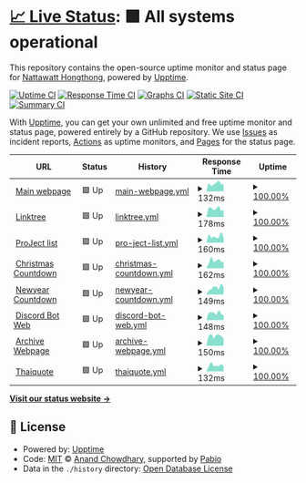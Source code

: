 # [📈 Live Status](https://demo.upptime.js.org): <!--live status--> **🟩 All systems operational**

This repository contains the open-source uptime monitor and status page for [Nattawatt Hongthong](https://nattawatt.com/), powered by [Upptime](https://github.com/upptime/upptime).

[![Uptime CI](https://github.com/RealNattawattHongthong/uptime-version2/workflows/Uptime%20CI/badge.svg)](https://github.com/RealNattawattHongthong/uptime-version2/actions?query=workflow%3A%22Uptime+CI%22)
[![Response Time CI](https://github.com/RealNattawattHongthong/uptime-version2/workflows/Response%20Time%20CI/badge.svg)](https://github.com/RealNattawattHongthong/uptime-version2/actions?query=workflow%3A%22Response+Time+CI%22)
[![Graphs CI](https://github.com/RealNattawattHongthong/uptime-version2/workflows/Graphs%20CI/badge.svg)](https://github.com/RealNattawattHongthong/uptime-version2/actions?query=workflow%3A%22Graphs+CI%22)
[![Static Site CI](https://github.com/RealNattawattHongthong/uptime-version2/workflows/Static%20Site%20CI/badge.svg)](https://github.com/RealNattawattHongthong/uptime-version2/actions?query=workflow%3A%22Static+Site+CI%22)
[![Summary CI](https://github.com/RealNattawattHongthong/uptime-version2/workflows/Summary%20CI/badge.svg)](https://github.com/RealNattawattHongthong/uptime-version2/actions?query=workflow%3A%22Summary+CI%22)

With [Upptime](https://upptime.js.org), you can get your own unlimited and free uptime monitor and status page, powered entirely by a GitHub repository. We use [Issues](https://github.com/RealNattawattHongthong/uptime-version2/issues) as incident reports, [Actions](https://github.com/RealNattawattHongthong/uptime-version2/actions) as uptime monitors, and [Pages](https://demo.upptime.js.org) for the status page.

<!--start: status pages-->
<!-- This summary is generated by Upptime (https://github.com/upptime/upptime) -->
<!-- Do not edit this manually, your changes will be overwritten -->
<!-- prettier-ignore -->
| URL | Status | History | Response Time | Uptime |
| --- | ------ | ------- | ------------- | ------ |
| <img alt="" src="https://icons.duckduckgo.com/ip3/nattawatt.com.ico" height="13"> [Main webpage](https://nattawatt.com) | 🟩 Up | [main-webpage.yml](https://github.com/RealNattawattHongthong/uptime-version2/commits/HEAD/history/main-webpage.yml) | <details><summary><img alt="Response time graph" src="./graphs/main-webpage/response-time-week.png" height="20"> 132ms</summary><br><a href="https://RealNattawattHongthong.github.io/uptime-version2/history/main-webpage"><img alt="Response time 118" src="https://img.shields.io/endpoint?url=https%3A%2F%2Fraw.githubusercontent.com%2FRealNattawattHongthong%2Fuptime-version2%2FHEAD%2Fapi%2Fmain-webpage%2Fresponse-time.json"></a><br><a href="https://RealNattawattHongthong.github.io/uptime-version2/history/main-webpage"><img alt="24-hour response time 123" src="https://img.shields.io/endpoint?url=https%3A%2F%2Fraw.githubusercontent.com%2FRealNattawattHongthong%2Fuptime-version2%2FHEAD%2Fapi%2Fmain-webpage%2Fresponse-time-day.json"></a><br><a href="https://RealNattawattHongthong.github.io/uptime-version2/history/main-webpage"><img alt="7-day response time 132" src="https://img.shields.io/endpoint?url=https%3A%2F%2Fraw.githubusercontent.com%2FRealNattawattHongthong%2Fuptime-version2%2FHEAD%2Fapi%2Fmain-webpage%2Fresponse-time-week.json"></a><br><a href="https://RealNattawattHongthong.github.io/uptime-version2/history/main-webpage"><img alt="30-day response time 129" src="https://img.shields.io/endpoint?url=https%3A%2F%2Fraw.githubusercontent.com%2FRealNattawattHongthong%2Fuptime-version2%2FHEAD%2Fapi%2Fmain-webpage%2Fresponse-time-month.json"></a><br><a href="https://RealNattawattHongthong.github.io/uptime-version2/history/main-webpage"><img alt="1-year response time 118" src="https://img.shields.io/endpoint?url=https%3A%2F%2Fraw.githubusercontent.com%2FRealNattawattHongthong%2Fuptime-version2%2FHEAD%2Fapi%2Fmain-webpage%2Fresponse-time-year.json"></a></details> | <details><summary><a href="https://RealNattawattHongthong.github.io/uptime-version2/history/main-webpage">100.00%</a></summary><a href="https://RealNattawattHongthong.github.io/uptime-version2/history/main-webpage"><img alt="All-time uptime 99.98%" src="https://img.shields.io/endpoint?url=https%3A%2F%2Fraw.githubusercontent.com%2FRealNattawattHongthong%2Fuptime-version2%2FHEAD%2Fapi%2Fmain-webpage%2Fuptime.json"></a><br><a href="https://RealNattawattHongthong.github.io/uptime-version2/history/main-webpage"><img alt="24-hour uptime 100.00%" src="https://img.shields.io/endpoint?url=https%3A%2F%2Fraw.githubusercontent.com%2FRealNattawattHongthong%2Fuptime-version2%2FHEAD%2Fapi%2Fmain-webpage%2Fuptime-day.json"></a><br><a href="https://RealNattawattHongthong.github.io/uptime-version2/history/main-webpage"><img alt="7-day uptime 100.00%" src="https://img.shields.io/endpoint?url=https%3A%2F%2Fraw.githubusercontent.com%2FRealNattawattHongthong%2Fuptime-version2%2FHEAD%2Fapi%2Fmain-webpage%2Fuptime-week.json"></a><br><a href="https://RealNattawattHongthong.github.io/uptime-version2/history/main-webpage"><img alt="30-day uptime 100.00%" src="https://img.shields.io/endpoint?url=https%3A%2F%2Fraw.githubusercontent.com%2FRealNattawattHongthong%2Fuptime-version2%2FHEAD%2Fapi%2Fmain-webpage%2Fuptime-month.json"></a><br><a href="https://RealNattawattHongthong.github.io/uptime-version2/history/main-webpage"><img alt="1-year uptime 99.98%" src="https://img.shields.io/endpoint?url=https%3A%2F%2Fraw.githubusercontent.com%2FRealNattawattHongthong%2Fuptime-version2%2FHEAD%2Fapi%2Fmain-webpage%2Fuptime-year.json"></a></details>
| <img alt="" src="https://icons.duckduckgo.com/ip3/tree.nattawatt.com.ico" height="13"> [Linktree](https://tree.nattawatt.com) | 🟩 Up | [linktree.yml](https://github.com/RealNattawattHongthong/uptime-version2/commits/HEAD/history/linktree.yml) | <details><summary><img alt="Response time graph" src="./graphs/linktree/response-time-week.png" height="20"> 178ms</summary><br><a href="https://RealNattawattHongthong.github.io/uptime-version2/history/linktree"><img alt="Response time 170" src="https://img.shields.io/endpoint?url=https%3A%2F%2Fraw.githubusercontent.com%2FRealNattawattHongthong%2Fuptime-version2%2FHEAD%2Fapi%2Flinktree%2Fresponse-time.json"></a><br><a href="https://RealNattawattHongthong.github.io/uptime-version2/history/linktree"><img alt="24-hour response time 160" src="https://img.shields.io/endpoint?url=https%3A%2F%2Fraw.githubusercontent.com%2FRealNattawattHongthong%2Fuptime-version2%2FHEAD%2Fapi%2Flinktree%2Fresponse-time-day.json"></a><br><a href="https://RealNattawattHongthong.github.io/uptime-version2/history/linktree"><img alt="7-day response time 178" src="https://img.shields.io/endpoint?url=https%3A%2F%2Fraw.githubusercontent.com%2FRealNattawattHongthong%2Fuptime-version2%2FHEAD%2Fapi%2Flinktree%2Fresponse-time-week.json"></a><br><a href="https://RealNattawattHongthong.github.io/uptime-version2/history/linktree"><img alt="30-day response time 170" src="https://img.shields.io/endpoint?url=https%3A%2F%2Fraw.githubusercontent.com%2FRealNattawattHongthong%2Fuptime-version2%2FHEAD%2Fapi%2Flinktree%2Fresponse-time-month.json"></a><br><a href="https://RealNattawattHongthong.github.io/uptime-version2/history/linktree"><img alt="1-year response time 170" src="https://img.shields.io/endpoint?url=https%3A%2F%2Fraw.githubusercontent.com%2FRealNattawattHongthong%2Fuptime-version2%2FHEAD%2Fapi%2Flinktree%2Fresponse-time-year.json"></a></details> | <details><summary><a href="https://RealNattawattHongthong.github.io/uptime-version2/history/linktree">100.00%</a></summary><a href="https://RealNattawattHongthong.github.io/uptime-version2/history/linktree"><img alt="All-time uptime 100.00%" src="https://img.shields.io/endpoint?url=https%3A%2F%2Fraw.githubusercontent.com%2FRealNattawattHongthong%2Fuptime-version2%2FHEAD%2Fapi%2Flinktree%2Fuptime.json"></a><br><a href="https://RealNattawattHongthong.github.io/uptime-version2/history/linktree"><img alt="24-hour uptime 100.00%" src="https://img.shields.io/endpoint?url=https%3A%2F%2Fraw.githubusercontent.com%2FRealNattawattHongthong%2Fuptime-version2%2FHEAD%2Fapi%2Flinktree%2Fuptime-day.json"></a><br><a href="https://RealNattawattHongthong.github.io/uptime-version2/history/linktree"><img alt="7-day uptime 100.00%" src="https://img.shields.io/endpoint?url=https%3A%2F%2Fraw.githubusercontent.com%2FRealNattawattHongthong%2Fuptime-version2%2FHEAD%2Fapi%2Flinktree%2Fuptime-week.json"></a><br><a href="https://RealNattawattHongthong.github.io/uptime-version2/history/linktree"><img alt="30-day uptime 100.00%" src="https://img.shields.io/endpoint?url=https%3A%2F%2Fraw.githubusercontent.com%2FRealNattawattHongthong%2Fuptime-version2%2FHEAD%2Fapi%2Flinktree%2Fuptime-month.json"></a><br><a href="https://RealNattawattHongthong.github.io/uptime-version2/history/linktree"><img alt="1-year uptime 100.00%" src="https://img.shields.io/endpoint?url=https%3A%2F%2Fraw.githubusercontent.com%2FRealNattawattHongthong%2Fuptime-version2%2FHEAD%2Fapi%2Flinktree%2Fuptime-year.json"></a></details>
| <img alt="" src="https://icons.duckduckgo.com/ip3/project.nattawatt.com.ico" height="13"> [ProJect list](https://project.nattawatt.com) | 🟩 Up | [pro-ject-list.yml](https://github.com/RealNattawattHongthong/uptime-version2/commits/HEAD/history/pro-ject-list.yml) | <details><summary><img alt="Response time graph" src="./graphs/pro-ject-list/response-time-week.png" height="20"> 160ms</summary><br><a href="https://RealNattawattHongthong.github.io/uptime-version2/history/pro-ject-list"><img alt="Response time 167" src="https://img.shields.io/endpoint?url=https%3A%2F%2Fraw.githubusercontent.com%2FRealNattawattHongthong%2Fuptime-version2%2FHEAD%2Fapi%2Fpro-ject-list%2Fresponse-time.json"></a><br><a href="https://RealNattawattHongthong.github.io/uptime-version2/history/pro-ject-list"><img alt="24-hour response time 122" src="https://img.shields.io/endpoint?url=https%3A%2F%2Fraw.githubusercontent.com%2FRealNattawattHongthong%2Fuptime-version2%2FHEAD%2Fapi%2Fpro-ject-list%2Fresponse-time-day.json"></a><br><a href="https://RealNattawattHongthong.github.io/uptime-version2/history/pro-ject-list"><img alt="7-day response time 160" src="https://img.shields.io/endpoint?url=https%3A%2F%2Fraw.githubusercontent.com%2FRealNattawattHongthong%2Fuptime-version2%2FHEAD%2Fapi%2Fpro-ject-list%2Fresponse-time-week.json"></a><br><a href="https://RealNattawattHongthong.github.io/uptime-version2/history/pro-ject-list"><img alt="30-day response time 168" src="https://img.shields.io/endpoint?url=https%3A%2F%2Fraw.githubusercontent.com%2FRealNattawattHongthong%2Fuptime-version2%2FHEAD%2Fapi%2Fpro-ject-list%2Fresponse-time-month.json"></a><br><a href="https://RealNattawattHongthong.github.io/uptime-version2/history/pro-ject-list"><img alt="1-year response time 167" src="https://img.shields.io/endpoint?url=https%3A%2F%2Fraw.githubusercontent.com%2FRealNattawattHongthong%2Fuptime-version2%2FHEAD%2Fapi%2Fpro-ject-list%2Fresponse-time-year.json"></a></details> | <details><summary><a href="https://RealNattawattHongthong.github.io/uptime-version2/history/pro-ject-list">100.00%</a></summary><a href="https://RealNattawattHongthong.github.io/uptime-version2/history/pro-ject-list"><img alt="All-time uptime 100.00%" src="https://img.shields.io/endpoint?url=https%3A%2F%2Fraw.githubusercontent.com%2FRealNattawattHongthong%2Fuptime-version2%2FHEAD%2Fapi%2Fpro-ject-list%2Fuptime.json"></a><br><a href="https://RealNattawattHongthong.github.io/uptime-version2/history/pro-ject-list"><img alt="24-hour uptime 100.00%" src="https://img.shields.io/endpoint?url=https%3A%2F%2Fraw.githubusercontent.com%2FRealNattawattHongthong%2Fuptime-version2%2FHEAD%2Fapi%2Fpro-ject-list%2Fuptime-day.json"></a><br><a href="https://RealNattawattHongthong.github.io/uptime-version2/history/pro-ject-list"><img alt="7-day uptime 100.00%" src="https://img.shields.io/endpoint?url=https%3A%2F%2Fraw.githubusercontent.com%2FRealNattawattHongthong%2Fuptime-version2%2FHEAD%2Fapi%2Fpro-ject-list%2Fuptime-week.json"></a><br><a href="https://RealNattawattHongthong.github.io/uptime-version2/history/pro-ject-list"><img alt="30-day uptime 100.00%" src="https://img.shields.io/endpoint?url=https%3A%2F%2Fraw.githubusercontent.com%2FRealNattawattHongthong%2Fuptime-version2%2FHEAD%2Fapi%2Fpro-ject-list%2Fuptime-month.json"></a><br><a href="https://RealNattawattHongthong.github.io/uptime-version2/history/pro-ject-list"><img alt="1-year uptime 100.00%" src="https://img.shields.io/endpoint?url=https%3A%2F%2Fraw.githubusercontent.com%2FRealNattawattHongthong%2Fuptime-version2%2FHEAD%2Fapi%2Fpro-ject-list%2Fuptime-year.json"></a></details>
| <img alt="" src="https://icons.duckduckgo.com/ip3/christmas.nattawatt.com.ico" height="13"> [Christmas Countdown](https://christmas.nattawatt.com) | 🟩 Up | [christmas-countdown.yml](https://github.com/RealNattawattHongthong/uptime-version2/commits/HEAD/history/christmas-countdown.yml) | <details><summary><img alt="Response time graph" src="./graphs/christmas-countdown/response-time-week.png" height="20"> 162ms</summary><br><a href="https://RealNattawattHongthong.github.io/uptime-version2/history/christmas-countdown"><img alt="Response time 165" src="https://img.shields.io/endpoint?url=https%3A%2F%2Fraw.githubusercontent.com%2FRealNattawattHongthong%2Fuptime-version2%2FHEAD%2Fapi%2Fchristmas-countdown%2Fresponse-time.json"></a><br><a href="https://RealNattawattHongthong.github.io/uptime-version2/history/christmas-countdown"><img alt="24-hour response time 137" src="https://img.shields.io/endpoint?url=https%3A%2F%2Fraw.githubusercontent.com%2FRealNattawattHongthong%2Fuptime-version2%2FHEAD%2Fapi%2Fchristmas-countdown%2Fresponse-time-day.json"></a><br><a href="https://RealNattawattHongthong.github.io/uptime-version2/history/christmas-countdown"><img alt="7-day response time 162" src="https://img.shields.io/endpoint?url=https%3A%2F%2Fraw.githubusercontent.com%2FRealNattawattHongthong%2Fuptime-version2%2FHEAD%2Fapi%2Fchristmas-countdown%2Fresponse-time-week.json"></a><br><a href="https://RealNattawattHongthong.github.io/uptime-version2/history/christmas-countdown"><img alt="30-day response time 164" src="https://img.shields.io/endpoint?url=https%3A%2F%2Fraw.githubusercontent.com%2FRealNattawattHongthong%2Fuptime-version2%2FHEAD%2Fapi%2Fchristmas-countdown%2Fresponse-time-month.json"></a><br><a href="https://RealNattawattHongthong.github.io/uptime-version2/history/christmas-countdown"><img alt="1-year response time 165" src="https://img.shields.io/endpoint?url=https%3A%2F%2Fraw.githubusercontent.com%2FRealNattawattHongthong%2Fuptime-version2%2FHEAD%2Fapi%2Fchristmas-countdown%2Fresponse-time-year.json"></a></details> | <details><summary><a href="https://RealNattawattHongthong.github.io/uptime-version2/history/christmas-countdown">100.00%</a></summary><a href="https://RealNattawattHongthong.github.io/uptime-version2/history/christmas-countdown"><img alt="All-time uptime 100.00%" src="https://img.shields.io/endpoint?url=https%3A%2F%2Fraw.githubusercontent.com%2FRealNattawattHongthong%2Fuptime-version2%2FHEAD%2Fapi%2Fchristmas-countdown%2Fuptime.json"></a><br><a href="https://RealNattawattHongthong.github.io/uptime-version2/history/christmas-countdown"><img alt="24-hour uptime 100.00%" src="https://img.shields.io/endpoint?url=https%3A%2F%2Fraw.githubusercontent.com%2FRealNattawattHongthong%2Fuptime-version2%2FHEAD%2Fapi%2Fchristmas-countdown%2Fuptime-day.json"></a><br><a href="https://RealNattawattHongthong.github.io/uptime-version2/history/christmas-countdown"><img alt="7-day uptime 100.00%" src="https://img.shields.io/endpoint?url=https%3A%2F%2Fraw.githubusercontent.com%2FRealNattawattHongthong%2Fuptime-version2%2FHEAD%2Fapi%2Fchristmas-countdown%2Fuptime-week.json"></a><br><a href="https://RealNattawattHongthong.github.io/uptime-version2/history/christmas-countdown"><img alt="30-day uptime 100.00%" src="https://img.shields.io/endpoint?url=https%3A%2F%2Fraw.githubusercontent.com%2FRealNattawattHongthong%2Fuptime-version2%2FHEAD%2Fapi%2Fchristmas-countdown%2Fuptime-month.json"></a><br><a href="https://RealNattawattHongthong.github.io/uptime-version2/history/christmas-countdown"><img alt="1-year uptime 100.00%" src="https://img.shields.io/endpoint?url=https%3A%2F%2Fraw.githubusercontent.com%2FRealNattawattHongthong%2Fuptime-version2%2FHEAD%2Fapi%2Fchristmas-countdown%2Fuptime-year.json"></a></details>
| <img alt="" src="https://icons.duckduckgo.com/ip3/newyear.nattawatt.com.ico" height="13"> [Newyear Countdown](https://newyear.nattawatt.com) | 🟩 Up | [newyear-countdown.yml](https://github.com/RealNattawattHongthong/uptime-version2/commits/HEAD/history/newyear-countdown.yml) | <details><summary><img alt="Response time graph" src="./graphs/newyear-countdown/response-time-week.png" height="20"> 149ms</summary><br><a href="https://RealNattawattHongthong.github.io/uptime-version2/history/newyear-countdown"><img alt="Response time 158" src="https://img.shields.io/endpoint?url=https%3A%2F%2Fraw.githubusercontent.com%2FRealNattawattHongthong%2Fuptime-version2%2FHEAD%2Fapi%2Fnewyear-countdown%2Fresponse-time.json"></a><br><a href="https://RealNattawattHongthong.github.io/uptime-version2/history/newyear-countdown"><img alt="24-hour response time 160" src="https://img.shields.io/endpoint?url=https%3A%2F%2Fraw.githubusercontent.com%2FRealNattawattHongthong%2Fuptime-version2%2FHEAD%2Fapi%2Fnewyear-countdown%2Fresponse-time-day.json"></a><br><a href="https://RealNattawattHongthong.github.io/uptime-version2/history/newyear-countdown"><img alt="7-day response time 149" src="https://img.shields.io/endpoint?url=https%3A%2F%2Fraw.githubusercontent.com%2FRealNattawattHongthong%2Fuptime-version2%2FHEAD%2Fapi%2Fnewyear-countdown%2Fresponse-time-week.json"></a><br><a href="https://RealNattawattHongthong.github.io/uptime-version2/history/newyear-countdown"><img alt="30-day response time 157" src="https://img.shields.io/endpoint?url=https%3A%2F%2Fraw.githubusercontent.com%2FRealNattawattHongthong%2Fuptime-version2%2FHEAD%2Fapi%2Fnewyear-countdown%2Fresponse-time-month.json"></a><br><a href="https://RealNattawattHongthong.github.io/uptime-version2/history/newyear-countdown"><img alt="1-year response time 158" src="https://img.shields.io/endpoint?url=https%3A%2F%2Fraw.githubusercontent.com%2FRealNattawattHongthong%2Fuptime-version2%2FHEAD%2Fapi%2Fnewyear-countdown%2Fresponse-time-year.json"></a></details> | <details><summary><a href="https://RealNattawattHongthong.github.io/uptime-version2/history/newyear-countdown">100.00%</a></summary><a href="https://RealNattawattHongthong.github.io/uptime-version2/history/newyear-countdown"><img alt="All-time uptime 100.00%" src="https://img.shields.io/endpoint?url=https%3A%2F%2Fraw.githubusercontent.com%2FRealNattawattHongthong%2Fuptime-version2%2FHEAD%2Fapi%2Fnewyear-countdown%2Fuptime.json"></a><br><a href="https://RealNattawattHongthong.github.io/uptime-version2/history/newyear-countdown"><img alt="24-hour uptime 100.00%" src="https://img.shields.io/endpoint?url=https%3A%2F%2Fraw.githubusercontent.com%2FRealNattawattHongthong%2Fuptime-version2%2FHEAD%2Fapi%2Fnewyear-countdown%2Fuptime-day.json"></a><br><a href="https://RealNattawattHongthong.github.io/uptime-version2/history/newyear-countdown"><img alt="7-day uptime 100.00%" src="https://img.shields.io/endpoint?url=https%3A%2F%2Fraw.githubusercontent.com%2FRealNattawattHongthong%2Fuptime-version2%2FHEAD%2Fapi%2Fnewyear-countdown%2Fuptime-week.json"></a><br><a href="https://RealNattawattHongthong.github.io/uptime-version2/history/newyear-countdown"><img alt="30-day uptime 100.00%" src="https://img.shields.io/endpoint?url=https%3A%2F%2Fraw.githubusercontent.com%2FRealNattawattHongthong%2Fuptime-version2%2FHEAD%2Fapi%2Fnewyear-countdown%2Fuptime-month.json"></a><br><a href="https://RealNattawattHongthong.github.io/uptime-version2/history/newyear-countdown"><img alt="1-year uptime 100.00%" src="https://img.shields.io/endpoint?url=https%3A%2F%2Fraw.githubusercontent.com%2FRealNattawattHongthong%2Fuptime-version2%2FHEAD%2Fapi%2Fnewyear-countdown%2Fuptime-year.json"></a></details>
| <img alt="" src="https://icons.duckduckgo.com/ip3/discord.nattawatt.com.ico" height="13"> [Discord Bot Web](https://discord.nattawatt.com) | 🟩 Up | [discord-bot-web.yml](https://github.com/RealNattawattHongthong/uptime-version2/commits/HEAD/history/discord-bot-web.yml) | <details><summary><img alt="Response time graph" src="./graphs/discord-bot-web/response-time-week.png" height="20"> 148ms</summary><br><a href="https://RealNattawattHongthong.github.io/uptime-version2/history/discord-bot-web"><img alt="Response time 156" src="https://img.shields.io/endpoint?url=https%3A%2F%2Fraw.githubusercontent.com%2FRealNattawattHongthong%2Fuptime-version2%2FHEAD%2Fapi%2Fdiscord-bot-web%2Fresponse-time.json"></a><br><a href="https://RealNattawattHongthong.github.io/uptime-version2/history/discord-bot-web"><img alt="24-hour response time 102" src="https://img.shields.io/endpoint?url=https%3A%2F%2Fraw.githubusercontent.com%2FRealNattawattHongthong%2Fuptime-version2%2FHEAD%2Fapi%2Fdiscord-bot-web%2Fresponse-time-day.json"></a><br><a href="https://RealNattawattHongthong.github.io/uptime-version2/history/discord-bot-web"><img alt="7-day response time 148" src="https://img.shields.io/endpoint?url=https%3A%2F%2Fraw.githubusercontent.com%2FRealNattawattHongthong%2Fuptime-version2%2FHEAD%2Fapi%2Fdiscord-bot-web%2Fresponse-time-week.json"></a><br><a href="https://RealNattawattHongthong.github.io/uptime-version2/history/discord-bot-web"><img alt="30-day response time 158" src="https://img.shields.io/endpoint?url=https%3A%2F%2Fraw.githubusercontent.com%2FRealNattawattHongthong%2Fuptime-version2%2FHEAD%2Fapi%2Fdiscord-bot-web%2Fresponse-time-month.json"></a><br><a href="https://RealNattawattHongthong.github.io/uptime-version2/history/discord-bot-web"><img alt="1-year response time 156" src="https://img.shields.io/endpoint?url=https%3A%2F%2Fraw.githubusercontent.com%2FRealNattawattHongthong%2Fuptime-version2%2FHEAD%2Fapi%2Fdiscord-bot-web%2Fresponse-time-year.json"></a></details> | <details><summary><a href="https://RealNattawattHongthong.github.io/uptime-version2/history/discord-bot-web">100.00%</a></summary><a href="https://RealNattawattHongthong.github.io/uptime-version2/history/discord-bot-web"><img alt="All-time uptime 100.00%" src="https://img.shields.io/endpoint?url=https%3A%2F%2Fraw.githubusercontent.com%2FRealNattawattHongthong%2Fuptime-version2%2FHEAD%2Fapi%2Fdiscord-bot-web%2Fuptime.json"></a><br><a href="https://RealNattawattHongthong.github.io/uptime-version2/history/discord-bot-web"><img alt="24-hour uptime 100.00%" src="https://img.shields.io/endpoint?url=https%3A%2F%2Fraw.githubusercontent.com%2FRealNattawattHongthong%2Fuptime-version2%2FHEAD%2Fapi%2Fdiscord-bot-web%2Fuptime-day.json"></a><br><a href="https://RealNattawattHongthong.github.io/uptime-version2/history/discord-bot-web"><img alt="7-day uptime 100.00%" src="https://img.shields.io/endpoint?url=https%3A%2F%2Fraw.githubusercontent.com%2FRealNattawattHongthong%2Fuptime-version2%2FHEAD%2Fapi%2Fdiscord-bot-web%2Fuptime-week.json"></a><br><a href="https://RealNattawattHongthong.github.io/uptime-version2/history/discord-bot-web"><img alt="30-day uptime 100.00%" src="https://img.shields.io/endpoint?url=https%3A%2F%2Fraw.githubusercontent.com%2FRealNattawattHongthong%2Fuptime-version2%2FHEAD%2Fapi%2Fdiscord-bot-web%2Fuptime-month.json"></a><br><a href="https://RealNattawattHongthong.github.io/uptime-version2/history/discord-bot-web"><img alt="1-year uptime 100.00%" src="https://img.shields.io/endpoint?url=https%3A%2F%2Fraw.githubusercontent.com%2FRealNattawattHongthong%2Fuptime-version2%2FHEAD%2Fapi%2Fdiscord-bot-web%2Fuptime-year.json"></a></details>
| <img alt="" src="https://icons.duckduckgo.com/ip3/archive.nattawatt.com.ico" height="13"> [Archive Webpage](https://archive.nattawatt.com) | 🟩 Up | [archive-webpage.yml](https://github.com/RealNattawattHongthong/uptime-version2/commits/HEAD/history/archive-webpage.yml) | <details><summary><img alt="Response time graph" src="./graphs/archive-webpage/response-time-week.png" height="20"> 150ms</summary><br><a href="https://RealNattawattHongthong.github.io/uptime-version2/history/archive-webpage"><img alt="Response time 150" src="https://img.shields.io/endpoint?url=https%3A%2F%2Fraw.githubusercontent.com%2FRealNattawattHongthong%2Fuptime-version2%2FHEAD%2Fapi%2Farchive-webpage%2Fresponse-time.json"></a><br><a href="https://RealNattawattHongthong.github.io/uptime-version2/history/archive-webpage"><img alt="24-hour response time 106" src="https://img.shields.io/endpoint?url=https%3A%2F%2Fraw.githubusercontent.com%2FRealNattawattHongthong%2Fuptime-version2%2FHEAD%2Fapi%2Farchive-webpage%2Fresponse-time-day.json"></a><br><a href="https://RealNattawattHongthong.github.io/uptime-version2/history/archive-webpage"><img alt="7-day response time 150" src="https://img.shields.io/endpoint?url=https%3A%2F%2Fraw.githubusercontent.com%2FRealNattawattHongthong%2Fuptime-version2%2FHEAD%2Fapi%2Farchive-webpage%2Fresponse-time-week.json"></a><br><a href="https://RealNattawattHongthong.github.io/uptime-version2/history/archive-webpage"><img alt="30-day response time 148" src="https://img.shields.io/endpoint?url=https%3A%2F%2Fraw.githubusercontent.com%2FRealNattawattHongthong%2Fuptime-version2%2FHEAD%2Fapi%2Farchive-webpage%2Fresponse-time-month.json"></a><br><a href="https://RealNattawattHongthong.github.io/uptime-version2/history/archive-webpage"><img alt="1-year response time 150" src="https://img.shields.io/endpoint?url=https%3A%2F%2Fraw.githubusercontent.com%2FRealNattawattHongthong%2Fuptime-version2%2FHEAD%2Fapi%2Farchive-webpage%2Fresponse-time-year.json"></a></details> | <details><summary><a href="https://RealNattawattHongthong.github.io/uptime-version2/history/archive-webpage">100.00%</a></summary><a href="https://RealNattawattHongthong.github.io/uptime-version2/history/archive-webpage"><img alt="All-time uptime 100.00%" src="https://img.shields.io/endpoint?url=https%3A%2F%2Fraw.githubusercontent.com%2FRealNattawattHongthong%2Fuptime-version2%2FHEAD%2Fapi%2Farchive-webpage%2Fuptime.json"></a><br><a href="https://RealNattawattHongthong.github.io/uptime-version2/history/archive-webpage"><img alt="24-hour uptime 100.00%" src="https://img.shields.io/endpoint?url=https%3A%2F%2Fraw.githubusercontent.com%2FRealNattawattHongthong%2Fuptime-version2%2FHEAD%2Fapi%2Farchive-webpage%2Fuptime-day.json"></a><br><a href="https://RealNattawattHongthong.github.io/uptime-version2/history/archive-webpage"><img alt="7-day uptime 100.00%" src="https://img.shields.io/endpoint?url=https%3A%2F%2Fraw.githubusercontent.com%2FRealNattawattHongthong%2Fuptime-version2%2FHEAD%2Fapi%2Farchive-webpage%2Fuptime-week.json"></a><br><a href="https://RealNattawattHongthong.github.io/uptime-version2/history/archive-webpage"><img alt="30-day uptime 100.00%" src="https://img.shields.io/endpoint?url=https%3A%2F%2Fraw.githubusercontent.com%2FRealNattawattHongthong%2Fuptime-version2%2FHEAD%2Fapi%2Farchive-webpage%2Fuptime-month.json"></a><br><a href="https://RealNattawattHongthong.github.io/uptime-version2/history/archive-webpage"><img alt="1-year uptime 100.00%" src="https://img.shields.io/endpoint?url=https%3A%2F%2Fraw.githubusercontent.com%2FRealNattawattHongthong%2Fuptime-version2%2FHEAD%2Fapi%2Farchive-webpage%2Fuptime-year.json"></a></details>
| <img alt="" src="https://icons.duckduckgo.com/ip3/thaiquote.nattawatt.com.ico" height="13"> [Thaiquote](https://thaiquote.nattawatt.com) | 🟩 Up | [thaiquote.yml](https://github.com/RealNattawattHongthong/uptime-version2/commits/HEAD/history/thaiquote.yml) | <details><summary><img alt="Response time graph" src="./graphs/thaiquote/response-time-week.png" height="20"> 132ms</summary><br><a href="https://RealNattawattHongthong.github.io/uptime-version2/history/thaiquote"><img alt="Response time 158" src="https://img.shields.io/endpoint?url=https%3A%2F%2Fraw.githubusercontent.com%2FRealNattawattHongthong%2Fuptime-version2%2FHEAD%2Fapi%2Fthaiquote%2Fresponse-time.json"></a><br><a href="https://RealNattawattHongthong.github.io/uptime-version2/history/thaiquote"><img alt="24-hour response time 116" src="https://img.shields.io/endpoint?url=https%3A%2F%2Fraw.githubusercontent.com%2FRealNattawattHongthong%2Fuptime-version2%2FHEAD%2Fapi%2Fthaiquote%2Fresponse-time-day.json"></a><br><a href="https://RealNattawattHongthong.github.io/uptime-version2/history/thaiquote"><img alt="7-day response time 132" src="https://img.shields.io/endpoint?url=https%3A%2F%2Fraw.githubusercontent.com%2FRealNattawattHongthong%2Fuptime-version2%2FHEAD%2Fapi%2Fthaiquote%2Fresponse-time-week.json"></a><br><a href="https://RealNattawattHongthong.github.io/uptime-version2/history/thaiquote"><img alt="30-day response time 154" src="https://img.shields.io/endpoint?url=https%3A%2F%2Fraw.githubusercontent.com%2FRealNattawattHongthong%2Fuptime-version2%2FHEAD%2Fapi%2Fthaiquote%2Fresponse-time-month.json"></a><br><a href="https://RealNattawattHongthong.github.io/uptime-version2/history/thaiquote"><img alt="1-year response time 158" src="https://img.shields.io/endpoint?url=https%3A%2F%2Fraw.githubusercontent.com%2FRealNattawattHongthong%2Fuptime-version2%2FHEAD%2Fapi%2Fthaiquote%2Fresponse-time-year.json"></a></details> | <details><summary><a href="https://RealNattawattHongthong.github.io/uptime-version2/history/thaiquote">100.00%</a></summary><a href="https://RealNattawattHongthong.github.io/uptime-version2/history/thaiquote"><img alt="All-time uptime 100.00%" src="https://img.shields.io/endpoint?url=https%3A%2F%2Fraw.githubusercontent.com%2FRealNattawattHongthong%2Fuptime-version2%2FHEAD%2Fapi%2Fthaiquote%2Fuptime.json"></a><br><a href="https://RealNattawattHongthong.github.io/uptime-version2/history/thaiquote"><img alt="24-hour uptime 100.00%" src="https://img.shields.io/endpoint?url=https%3A%2F%2Fraw.githubusercontent.com%2FRealNattawattHongthong%2Fuptime-version2%2FHEAD%2Fapi%2Fthaiquote%2Fuptime-day.json"></a><br><a href="https://RealNattawattHongthong.github.io/uptime-version2/history/thaiquote"><img alt="7-day uptime 100.00%" src="https://img.shields.io/endpoint?url=https%3A%2F%2Fraw.githubusercontent.com%2FRealNattawattHongthong%2Fuptime-version2%2FHEAD%2Fapi%2Fthaiquote%2Fuptime-week.json"></a><br><a href="https://RealNattawattHongthong.github.io/uptime-version2/history/thaiquote"><img alt="30-day uptime 100.00%" src="https://img.shields.io/endpoint?url=https%3A%2F%2Fraw.githubusercontent.com%2FRealNattawattHongthong%2Fuptime-version2%2FHEAD%2Fapi%2Fthaiquote%2Fuptime-month.json"></a><br><a href="https://RealNattawattHongthong.github.io/uptime-version2/history/thaiquote"><img alt="1-year uptime 100.00%" src="https://img.shields.io/endpoint?url=https%3A%2F%2Fraw.githubusercontent.com%2FRealNattawattHongthong%2Fuptime-version2%2FHEAD%2Fapi%2Fthaiquote%2Fuptime-year.json"></a></details>

<!--end: status pages-->

[**Visit our status website →**](https://demo.upptime.js.org)

## 📄 License

- Powered by: [Upptime](https://github.com/upptime/upptime)
- Code: [MIT](./LICENSE) © [Anand Chowdhary](https://anandchowdhary.com), supported by [Pabio](https://pabio.com)
- Data in the `./history` directory: [Open Database License](https://opendatacommons.org/licenses/odbl/1-0/)
